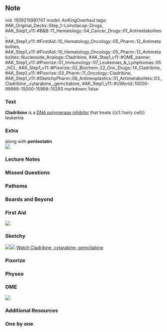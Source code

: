 ## Note
nid: 1509215981747
model: AnKingOverhaul
tags: #AK_Original_Decks::Step_1::Lolnotacop::Drugs, #AK_Step1_v11::#B&B::11_Hematology::04_Cancer_Drugs::01_Antimetabolites, #AK_Step1_v11::#FirstAid::10_Hematology_Oncology::05_Pharm::12_Antimetabolites, #AK_Step1_v11::#FirstAid::10_Hematology_Oncology::05_Pharm::12_Antimetabolites::Nucleoside_Analogs::Cladribine, #AK_Step1_v11::#OME_banner, #AK_Step1_v11::#Pixorize::01_Immunology::07_Leukemias_&_Lymphomas::05_HCL, #AK_Step1_v11::#Pixorize::02_Biochem::22_Onc_Drugs::14_Cladribine, #AK_Step1_v11::#Pixorize::03_Pharm::11_Oncology::Cladribine, #AK_Step1_v11::#SketchyPharm::08_Antineoplastics::01_Antimetabolites::03_Cladribine,_cytarabine,_gemcitabine, #AK_Step1_v11::#UWorld::10000-99999::15000-15999::15293
markdown: false

### Text
<b>Cladribine</b> is a <u>DNA polymerase inhibitor</u> that treats
{{c1::hairy cell}} leukemia

### Extra
<div>
  along with <b>pentostatin</b>
</div><img src="paste-57208964383123.jpg">

### Lecture Notes


### Missed Questions


### Pathoma


### Boards and Beyond


### First Aid
<img src="paste-156474248527875.jpg">

### Sketchy
<img src="paste-350980432461825.jpg" class="resizer"><img src=
"paste-27e80f943794364d41532a63d8e1494be8e26c87.png" class=
"resizer"> <a href=
"https://dashboard.sketchy.com/study/medical/courses/medical-pharmacology/units/medical-pharmacology-antineoplastics/videos/medical-pharmacology-antineoplastics-antimetabolites-cladribine-cytarabine-gemcitabine?utm_source=anki&utm_medium=partnership&utm_campaign=february_update&utm_content=medical">
Watch Cladribine, cytarabine, gemcitabine</a>

### Pixorize


### Physeo


### OME
<div class="ome-widget">
  <a href="https://onlinemeded.org?ref=anki"><img src=
  "_OME_AnkiFlashcards_General_7.png"></a>
</div>

### Additional Resources


### One by one

